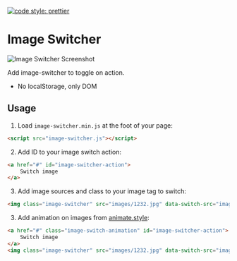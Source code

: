 [![code style: prettier](https://img.shields.io/badge/code_style-prettier-ff69b4.svg?style=flat-square)](https://github.com/prettier/prettier)

# Image Switcher
![Image Switcher Screenshot](https://github.com/nebula-byte/nebula-byte-content/blob/main/image-switcher.gif)

Add image-switcher to toggle on action.

- No localStorage, only DOM

## Usage

1. Load `image-switcher.min.js` at the foot of your page:

```html
<script src="image-switcher.js"></script>
```

2. Add ID to your image switch action:

```html
<a href="#" id="image-switcher-action">
    Switch image
</a>
```

3. Add image sources and class to your image tag to switch:

```html
<img class="image-switcher" src="images/1232.jpg" data-switch-src="images/1266.jpg">
```

3. Add animation on images from [animate.style](https://animate.style/):

```html
<a href="#" class="image-switch-animation" id="image-switcher-action">
    Switch image
</a>
<img class="image-switcher" src="images/1232.jpg" data-switch-src="images/1266.jpg" data-animation="bounce">
```